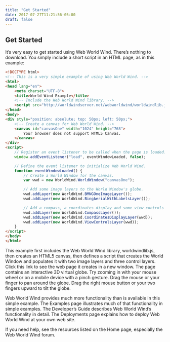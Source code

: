 ```yaml
---
title: "Get Started"
date: 2017-07-27T11:21:56-05:00
draft: false
---
```


## Get Started

It’s very easy to get started using Web World Wind. There’s nothing to download. You simply include a short script in an HTML page, as in this example:

```html
<!DOCTYPE html>
<!-- This is a very simple example of using Web World Wind. -->
<html>
<head lang="en">
    <meta charset="UTF-8">
    <title>World Wind Example</title>
    <!-- Include the Web World Wind library. -->
    <script src="http://worldwindserver.net/webworldwind/worldwindlib.js" type="text/javascript"></script>
</head>
<body>
<div style="position: absolute; top: 50px; left: 50px;">
    <!-- Create a canvas for Web World Wind. -->
    <canvas id="canvasOne" width="1024" height="768">
        Your browser does not support HTML5 Canvas.
    </canvas>
</div>
<script>
    // Register an event listener to be called when the page is loaded.
    window.addEventListener("load", eventWindowLoaded, false);

    // Define the event listener to initialize Web World Wind.
    function eventWindowLoaded() {
        // Create a World Window for the canvas.
        var wwd = new WorldWind.WorldWindow("canvasOne");

        // Add some image layers to the World Window's globe.
        wwd.addLayer(new WorldWind.BMNGOneImageLayer());
        wwd.addLayer(new WorldWind.BingAerialWithLabelsLayer());

        // Add a compass, a coordinates display and some view controls to the World Window.
        wwd.addLayer(new WorldWind.CompassLayer());
        wwd.addLayer(new WorldWind.CoordinatesDisplayLayer(wwd));
        wwd.addLayer(new WorldWind.ViewControlsLayer(wwd));
    }
</script>
</body>
</html>
```

This example first includes the Web World Wind library, worldwindlib.js, then creates an HTML5 canvas, then defines a script that creates the World Window and populates it with two image layers and three control layers. Click this link to see the web page it creates in a new window. The page contains an interactive 3D virtual globe. Try zooming in with your mouse wheel or on a mobile device with a pinch gesture. Drag the mouse or your finger to pan around the globe. Drag the right mouse button or your two fingers upward to tilt the globe.

Web World Wind provides much more functionality than is available in this simple example. The Examples page illustrates much of that functionality in simple examples. The Developer’s Guide describes Web World Wind’s functionality in detail. The Deployments page explains how to deploy Web World Wind at  your own web site.

If you need help, see the resources listed on the Home page, especially the Web World Wind forum.